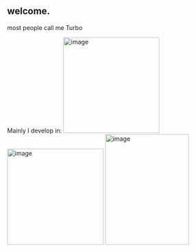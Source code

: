 ## welcome.

most people call me Turbo

Mainly I develop in: 
<img width="224" height="224" alt="image" src="https://github.com/user-attachments/assets/a301aa81-9730-4d92-a0d9-8899330aaa0a" />
<img width="225" height="225" alt="image" src="https://github.com/user-attachments/assets/3b715ec3-9309-41ea-902f-ca56ced2b071" />
<img width="195" height="259" alt="image" src="https://github.com/user-attachments/assets/5d884b01-53fa-4902-8988-2293b126b89a" />




